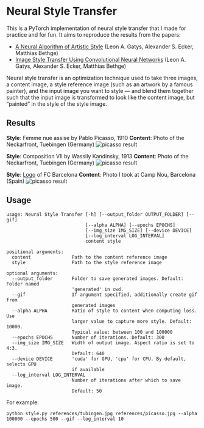 # Neural Style Transfer

This is a PyTorch implementation of neural style transfer that I made for practice and for fun. It aims to reproduce the results from the papers: 
* [A Neural Algorithm of Artistic Style](https://arxiv.org/abs/1508.06576) (Leon A. Gatys, Alexander S. Ecker, Matthias Bethge)
* [Image Style Transfer Using Convolutional Neural Networks](https://www.cv-foundation.org/openaccess/content_cvpr_2016/papers/Gatys_Image_Style_Transfer_CVPR_2016_paper.pdf) (Leon A. Gatys, Alexander S. Ecker, Matthias Bethge)

Neural style transfer is an optimization technique used to take three images, a content image, a style reference image (such as an artwork by a famous painter), and the input image you want to style — and blend them together such that the input image is transformed to look like the content image, but “painted” in the style of the style image. 

## Results

**Style**: Femme nue assise by Pablo Picasso, 1910
**Content**: Photo of the Neckarfront, Tuebingen (Germany)
![picasso result](results/picasso.gif)

**Style**: Composition VII by Wassily Kandinsky, 1913
**Content**: Photo of the Neckarfront, Tuebingen (Germany)
![picasso result](results/comp.gif)

**Style**: [Logo](https://1000logos.net/wp-content/uploads/2016/10/Barcelona-symbol.jpg) of FC Barcelona
**Content**: Photo I took at Camp Nou, Barcelona (Spain)
![picasso result](results/campnou.gif)

## Usage

```
usage: Neural Style Transfer [-h] [--output_folder OUTPUT_FOLDER] [--gif]
                             [--alpha ALPHA] [--epochs EPOCHS]
                             [--img_size IMG_SIZE] [--device DEVICE]     
                             [--log_interval LOG_INTERVAL]
                             content style

positional arguments:
  content               Path to the content reference image
  style                 Path to the style reference image

optional arguments:
  --output_folder       Folder to save generated images. Default: Folder named
                        'generated' in cwd.
  --gif                 If argument specified, additionally create gif from
                        generated images
  --alpha ALPHA         Ratio of style to content when computing loss. Use
                        larger value to capture more style. Default: 10000.
                        Typical value: between 100 and 100000
  --epochs EPOCHS       Number of iterations. Default: 300
  --img_size IMG_SIZE   Width of output image. Aspect ratio is set to 4:3.
                        Default: 640
  --device DEVICE       'cuda' for GPU, 'cpu' for CPU. By default, selects GPU
                        if available
  --log_interval LOG_INTERVAL
                        Number of iterations after which to save image.
                        Default: 50
```

For example:
```
python style.py references/tubingen.jpg references/picasso.jpg --alpha 100000 --epochs 500 --gif --log_interval 10
```